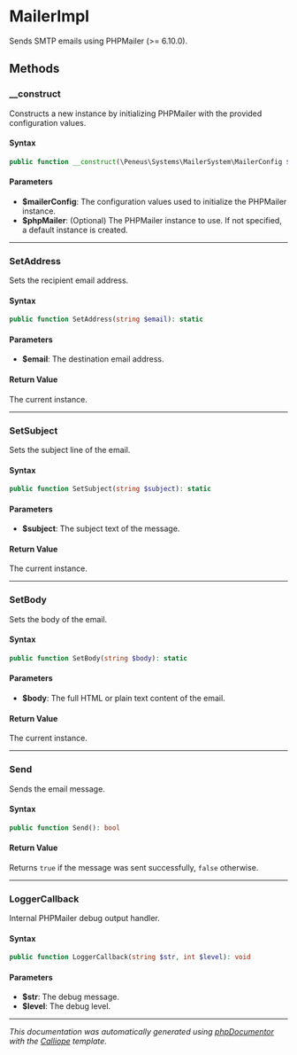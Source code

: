 # MailerImpl

Sends SMTP emails using PHPMailer (>= 6.10.0).

## Methods

### __construct

Constructs a new instance by initializing PHPMailer with the provided
configuration values.

#### Syntax

```php
public function __construct(\Peneus\Systems\MailerSystem\MailerConfig $mailerConfig, ?\PHPMailer\PHPMailer\PHPMailer $phpMailer = null)
```

#### Parameters

- **$mailerConfig**: The configuration values used to initialize the PHPMailer instance.
- **$phpMailer**: (Optional) The PHPMailer instance to use. If not specified, a default instance is created.

---

### SetAddress

Sets the recipient email address.

#### Syntax

```php
public function SetAddress(string $email): static
```

#### Parameters

- **$email**: The destination email address.

#### Return Value

The current instance.

---

### SetSubject

Sets the subject line of the email.

#### Syntax

```php
public function SetSubject(string $subject): static
```

#### Parameters

- **$subject**: The subject text of the message.

#### Return Value

The current instance.

---

### SetBody

Sets the body of the email.

#### Syntax

```php
public function SetBody(string $body): static
```

#### Parameters

- **$body**: The full HTML or plain text content of the email.

#### Return Value

The current instance.

---

### Send

Sends the email message.

#### Syntax

```php
public function Send(): bool
```

#### Return Value

Returns `true` if the message was sent successfully, `false` otherwise.

---

### LoggerCallback

Internal PHPMailer debug output handler.

#### Syntax

```php
public function LoggerCallback(string $str, int $level): void
```

#### Parameters

- **$str**: The debug message.
- **$level**: The debug level.

---

*This documentation was automatically generated using [phpDocumentor](http://www.phpdoc.org/) with the [Calliope](https://github.com/DaphneWebFramework/Calliope) template.*
